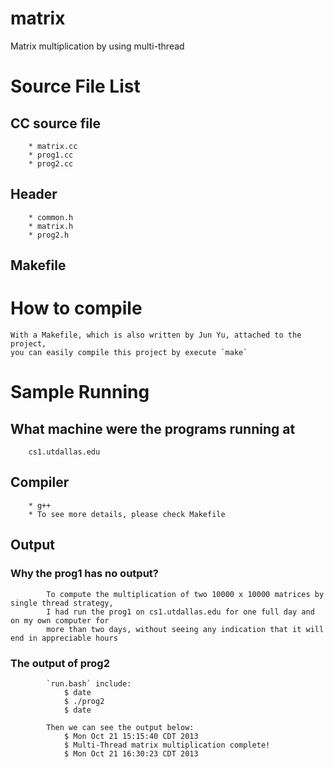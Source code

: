 matrix
======

Matrix multiplication by using multi-thread

# Source File List

## CC source file
        * matrix.cc 
        * prog1.cc 
        * prog2.cc

## Header
        * common.h
        * matrix.h
        * prog2.h
        
## Makefile
    
# How to compile
    With a Makefile, which is also written by Jun Yu, attached to the project, 
    you can easily compile this project by execute `make`
    
# Sample Running

## What machine were the programs running at
        cs1.utdallas.edu
        
## Compiler
        * g++
        * To see more details, please check Makefile
        
## Output

### Why the prog1 has no output?
            To compute the multiplication of two 10000 x 10000 matrices by single thread strategy, 
            I had run the prog1 on cs1.utdallas.edu for one full day and on my own computer for 
            more than two days, without seeing any indication that it will end in appreciable hours
            
### The output of prog2
            `run.bash` include: 
                $ date
                $ ./prog2
                $ date
            
            Then we can see the output below:
                $ Mon Oct 21 15:15:40 CDT 2013
                $ Multi-Thread matrix multiplication complete!
                $ Mon Oct 21 16:30:23 CDT 2013
